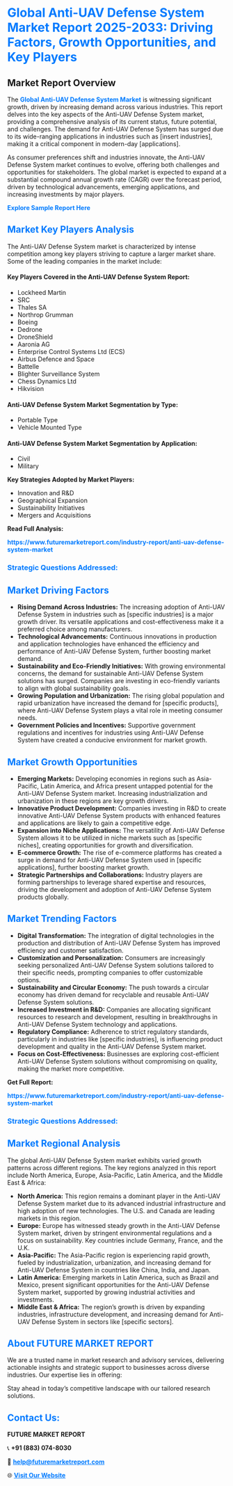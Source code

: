 <h1 style="color: #007BFF;">Global Anti-UAV Defense System Market Report 2025-2033: Driving Factors, Growth Opportunities, and Key Players</h1>

<section id="overview">
<h2>Market Report Overview</h2>
<p>The <a href="https://www.futuremarketreport.com/industry-report/anti-uav-defense-system-market" style="color: #007BFF; text-decoration: none;"><strong>Global Anti-UAV Defense System Market</strong></a> is witnessing significant growth, driven by increasing demand across various industries. This report delves into the key aspects of the Anti-UAV Defense System market, providing a comprehensive analysis of its current status, future potential, and challenges. The demand for Anti-UAV Defense System has surged due to its wide-ranging applications in industries such as [insert industries], making it a critical component in modern-day [applications].</p>
<p>As consumer preferences shift and industries innovate, the Anti-UAV Defense System market continues to evolve, offering both challenges and opportunities for stakeholders. The global market is expected to expand at a substantial compound annual growth rate (CAGR) over the forecast period, driven by technological advancements, emerging applications, and increasing investments by major players.</p>
</section>

<section id="overview">
<p><a href="https://www.futuremarketreport.com/request-sample/reportId=43983" style="color: #007BFF; text-decoration: none;"><strong>Explore Sample Report Here</strong></a></p>
</section>

<section id="key-players">
<h2 style="color: #007BFF;">Market Key Players Analysis</h2>
<p>The Anti-UAV Defense System market is characterized by intense competition among key players striving to capture a larger market share. Some of the leading companies in the market include:</p>
<h4>Key Players Covered in the Anti-UAV Defense System Report:</h4>
<ul><li>Lockheed Martin</li><li>SRC</li><li>Thales SA</li><li>Northrop Grumman</li><li>Boeing</li><li>Dedrone</li><li>DroneShield</li><li>Aaronia AG</li><li>Enterprise Control Systems Ltd (ECS)</li><li>Airbus Defence and Space</li><li>Battelle</li><li>Blighter Surveillance System</li><li>Chess Dynamics Ltd</li><li>Hikvision</li></ul>
<h4>Anti-UAV Defense System Market Segmentation by Type:</h4>
<ul><li>Portable Type</li><li>Vehicle Mounted Type</li></ul>

<h4>Anti-UAV Defense System Market Segmentation by Application:</h4>
<ul><li>Civil</li><li>Military</li></ul>
<p><strong>Key Strategies Adopted by Market Players:</strong></p>
<ul>
<li>Innovation and R&D</li>
<li>Geographical Expansion</li>
<li>Sustainability Initiatives</li>
<li>Mergers and Acquisitions</li>
</ul>
</section>

<section>
<p><strong>Read Full Analysis: </strong></p><a href="https://www.futuremarketreport.com/industry-report/anti-uav-defense-system-market" style="color: #007BFF; text-decoration: none;"><strong>https://www.futuremarketreport.com/industry-report/anti-uav-defense-system-market</strong></a>
<h3 style="color: #007BFF;">Strategic Questions Addressed:</h3>
</section>

<section id="driving-factors">
<h2 style="color: #007BFF;">Market Driving Factors</h2>
<ul>
<li><strong>Rising Demand Across Industries:</strong> The increasing adoption of Anti-UAV Defense System in industries such as [specific industries] is a major growth driver. Its versatile applications and cost-effectiveness make it a preferred choice among manufacturers.</li>
<li><strong>Technological Advancements:</strong> Continuous innovations in production and application technologies have enhanced the efficiency and performance of Anti-UAV Defense System, further boosting market demand.</li>
<li><strong>Sustainability and Eco-Friendly Initiatives:</strong> With growing environmental concerns, the demand for sustainable Anti-UAV Defense System solutions has surged. Companies are investing in eco-friendly variants to align with global sustainability goals.</li>
<li><strong>Growing Population and Urbanization:</strong> The rising global population and rapid urbanization have increased the demand for [specific products], where Anti-UAV Defense System plays a vital role in meeting consumer needs.</li>
<li><strong>Government Policies and Incentives:</strong> Supportive government regulations and incentives for industries using Anti-UAV Defense System have created a conducive environment for market growth.</li>
</ul>
</section>

<section id="growth-opportunities">
<h2 style="color: #007BFF;">Market Growth Opportunities</h2>
<ul>
<li><strong>Emerging Markets:</strong> Developing economies in regions such as Asia-Pacific, Latin America, and Africa present untapped potential for the Anti-UAV Defense System market. Increasing industrialization and urbanization in these regions are key growth drivers.</li>
<li><strong>Innovative Product Development:</strong> Companies investing in R&D to create innovative Anti-UAV Defense System products with enhanced features and applications are likely to gain a competitive edge.</li>
<li><strong>Expansion into Niche Applications:</strong> The versatility of Anti-UAV Defense System allows it to be utilized in niche markets such as [specific niches], creating opportunities for growth and diversification.</li>
<li><strong>E-commerce Growth:</strong> The rise of e-commerce platforms has created a surge in demand for Anti-UAV Defense System used in [specific applications], further boosting market growth.</li>
<li><strong>Strategic Partnerships and Collaborations:</strong> Industry players are forming partnerships to leverage shared expertise and resources, driving the development and adoption of Anti-UAV Defense System products globally.</li>
</ul>
</section>

<section id="trending-factors">
<h2 style="color: #007BFF;">Market Trending Factors</h2>
<ul>
<li><strong>Digital Transformation:</strong> The integration of digital technologies in the production and distribution of Anti-UAV Defense System has improved efficiency and customer satisfaction.</li>
<li><strong>Customization and Personalization:</strong> Consumers are increasingly seeking personalized Anti-UAV Defense System solutions tailored to their specific needs, prompting companies to offer customizable options.</li>
<li><strong>Sustainability and Circular Economy:</strong> The push towards a circular economy has driven demand for recyclable and reusable Anti-UAV Defense System solutions.</li>
<li><strong>Increased Investment in R&D:</strong> Companies are allocating significant resources to research and development, resulting in breakthroughs in Anti-UAV Defense System technology and applications.</li>
<li><strong>Regulatory Compliance:</strong> Adherence to strict regulatory standards, particularly in industries like [specific industries], is influencing product development and quality in the Anti-UAV Defense System market.</li>
<li><strong>Focus on Cost-Effectiveness:</strong> Businesses are exploring cost-efficient Anti-UAV Defense System solutions without compromising on quality, making the market more competitive.</li>
</ul>
</section>

<section>
<p><strong>Get Full Report: </strong></p><a href="https://www.futuremarketreport.com/industry-report/anti-uav-defense-system-market" style="color: #007BFF; text-decoration: none;"><strong>https://www.futuremarketreport.com/industry-report/anti-uav-defense-system-market</strong></a>
<h3 style="color: #007BFF;">Strategic Questions Addressed:</h3>
</section>


<section id="regional-analysis">
<h2 style="color: #007BFF;">Market Regional Analysis</h2>
<p>The global Anti-UAV Defense System market exhibits varied growth patterns across different regions. The key regions analyzed in this report include North America, Europe, Asia-Pacific, Latin America, and the Middle East & Africa:</p>
<ul>
<li><strong>North America:</strong> This region remains a dominant player in the Anti-UAV Defense System market due to its advanced industrial infrastructure and high adoption of new technologies. The U.S. and Canada are leading markets in this region.</li>
<li><strong>Europe:</strong> Europe has witnessed steady growth in the Anti-UAV Defense System market, driven by stringent environmental regulations and a focus on sustainability. Key countries include Germany, France, and the U.K.</li>
<li><strong>Asia-Pacific:</strong> The Asia-Pacific region is experiencing rapid growth, fueled by industrialization, urbanization, and increasing demand for Anti-UAV Defense System in countries like China, India, and Japan.</li>
<li><strong>Latin America:</strong> Emerging markets in Latin America, such as Brazil and Mexico, present significant opportunities for the Anti-UAV Defense System market, supported by growing industrial activities and investments.</li>
<li><strong>Middle East & Africa:</strong> The region’s growth is driven by expanding industries, infrastructure development, and increasing demand for Anti-UAV Defense System in sectors like [specific sectors].</li>
</ul>
</section>

<footer>
<h2 style="color: #007BFF;">About FUTURE MARKET REPORT</h2>
<p>We are a trusted name in market research and advisory services, delivering actionable insights and strategic support to businesses across diverse industries. Our expertise lies in offering:</p>

<p>Stay ahead in today’s competitive landscape with our tailored research solutions.</p>

<h2 style="color: #007BFF;">Contact Us:</h2>
<p><strong>FUTURE MARKET REPORT</strong></p>
<p>📞 <strong>+91 (883) 074-8030</strong></p>
<p>📧 <strong><a href="mailto:help@futuremarketreport.com" style="color: #007BFF;">help@futuremarketreport.com</a></strong></p>
<p>🌐 <strong><a href="https://www.futuremarketreport.com/" style="color: #007BFF;">Visit Our Website</a></strong></p>
</footer>
